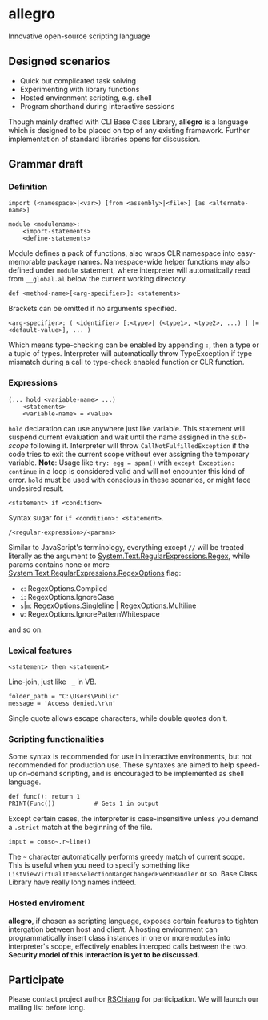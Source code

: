 allegro
=======
Innovative open-source scripting language

Designed scenarios
------
* Quick but complicated task solving
* Experimenting with library functions
* Hosted environment scripting, e.g. shell
* Program shorthand during interactive sessions

Though mainly drafted with CLI Base Class Library, **allegro** is a language 
which is designed to be placed on top of any existing framework. Further 
implementation of standard libraries opens for discussion.

Grammar draft
------

### Definition

    import (<namespace>|<var>) [from <assembly>|<file>] [as <alternate-name>]

    module <modulename>:
        <import-statements>
        <define-statements>

Module defines a pack of functions, also wraps CLR namespace into easy-memorable
package names. Namespace-wide helper functions may also defined under `module` 
statement, where interpreter will automatically read from `__global.al` below
the current working directory.

    def <method-name>[<arg-specifier>]: <statements>

Brackets can be omitted if no arguments specified.

    <arg-specifier>: ( <identifier> [:<type>| (<type1>, <type2>, ...) ] [=<default-value>], ... )

Which means type-checking can be enabled by appending `:`, then a type or a tuple of 
types. Interpreter will automatically throw TypeException if type mismatch during a 
call to type-check enabled function or CLR function.

### Expressions

    (... hold <variable-name> ...)
        <statements>
        <variable-name> = <value>

`hold` declaration can use anywhere just like variable. This statement will suspend 
current evaluation and wait until the name assigned in the *sub-scope* following it.
Interpreter will throw `CallNotFulfilledException` if the code tries to exit the 
current scope without ever assigning the temporary variable. 
**Note**: Usage like `try: egg = spam()` with `except Exception: continue` in a loop
is considered valid and will not encounter this kind of error. `hold` must be used 
with conscious in these scenarios, or might face undesired result.

    <statement> if <condition>

Syntax sugar for `if <condition>: <statement>`.

    /<regular-expression>/<params>

Similar to JavaScript's terminology, everything except `//` will be treated literally
as the argument to [System.Text.RegularExpressions.Regex][regex], while params contains 
none or more [System.Text.RegularExpressions.RegexOptions][regex.opt] flag:

* `c`: RegexOptions.Compiled
* `i`: RegexOptions.IgnoreCase
* `s`|`m`: RegexOptions.Singleline | RegexOptions.Multiline
* `w`: RegexOptions.IgnorePatternWhitespace

and so on.

[regex]: http://msdn.microsoft.com/zh-tw/library/system.text.regularexpressions.regex.aspx
[regex.opt]: http://msdn.microsoft.com/zh-tw/library/system.text.regularexpressions.regexoptions.aspx

### Lexical features

    <statement> then <statement>

Line-join, just like ` _` in VB.

    folder_path = "C:\Users\Public"
    message = 'Access denied.\r\n'

Single quote allows escape characters, while double quotes don't.

### Scripting functionalities

Some syntax is recommended for use in interactive environments, but not recommended for 
production use. These syntaxes are aimed to help speed-up on-demand scripting, and is 
encouraged to be implemented as shell language.

    def func(): return 1
    PRINT(Func())           # Gets 1 in output

Except certain cases, the interpreter is case-insensitive unless you demand a `.strict`
match at the beginning of the file.

    input = conso~.r~line()

The `~` character automatically performs greedy match of current scope. This is useful 
when you need to specify something like `ListViewVirtualItemsSelectionRangeChangedEventHandler` or so.
Base Class Library have really long names indeed.

### Hosted enviroment

**allegro**, if chosen as scripting language, exposes certain features to tighten intergation
between host and client. A hosting environment can programmatically insert class instances 
in one or more `module`s into interpreter's scope, effectively enables interoped calls 
between the two. **Security model of this interaction is yet to be discussed.**

Participate
------
Please contact project author [RSChiang][rschiang] for participation. We will launch our
mailing list before long.

[rschiang]: http://www.plurk.com/RSChiang
